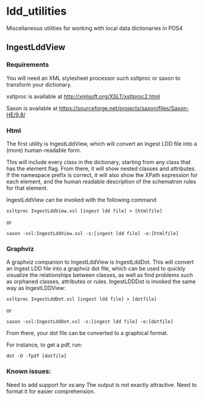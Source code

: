 # ldd_utilities
Miscellaneous utilities for working with local data dictionaries in PDS4


## IngestLddView

### Requirements

You will need an XML stylesheet processor such xsltproc or saxon to transform your dictionary.

xsltproc is available at <http://xmlsoft.org/XSLT/xsltproc2.html>

Saxon is available at <https://sourceforge.net/projects/saxon/files/Saxon-HE/9.8/> 

### Html

The first utility is IngestLddView, which will convert an Ingest LDD file into a (more) human-readable form.

This will include every class in the dictionary, starting from any class that has the element flag. From there, it will show nested classes and attributes. If the namespace prefix is correct, it will also show the XPath expression for each element, and the human readable description of the schematron rules for that element.

IngestLddView can be invoked with the following command

`xsltproc IngestLddView.xsl [ingest ldd file] > [htmlfile]`

or

`saxon -xsl:IngestLddView.xsl -s:[ingest ldd file] -o:[htmlfile]`

### Graphviz

A graphviz companion to IngestLddView is IngestLddDot. This will convert an Ingest LDD file into a graphviz
dot file, which can be used to quickly visualize the relationships between classes, as well as find problems
such as orphaned classes, attributes or rules. IngestLDDDot is invoked the same way as IngestLDDView:

`xsltproc IngestLddDot.xsl [ingest ldd file] > [dotfile]`

or

`saxon -xsl:IngestLddDot.xsl -s:[ingest ldd file] -o:[dotfile]`

From there, your dot file can be converted to a graphical format.

For instance, to get a pdf, run:

`dot -O -Tpdf [dotfile]`

### Known issues:
Need to add support for xs:any
The output is not exactly attractive. Need to format it for easier comprehension.
